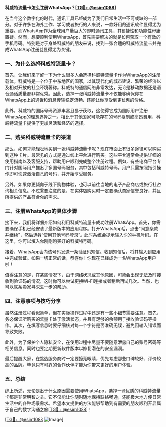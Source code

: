 **科威特流量卡怎么注册WhatsApp？[[TG💪+ @esim1088](https://t.me/s/esim1088)]**

在当今这个数字化的时代，通讯工具已经成为了我们日常生活中不可或缺的一部分。对于许多在海外工作、学习或者旅行的人来说，一款好用的通讯软件显得尤为重要。而WhatsApp作为全球用户量巨大的即时通讯工具，其便捷性和功能性毋庸置疑。然而，想要顺利使用WhatsApp，首先需要解决的就是如何获取一个有效的手机号码。特别是对于身处科威特的朋友来说，找到一张合适的科威特流量卡并完成WhatsApp注册就显得尤为关键。

### 一、为什么选择科威特流量卡？

首先，让我们来了解一下为什么很多人会选择科威特流量卡作为WhatsApp的注册载体。科威特是一个位于中东地区的国家，以其现代化的城市建设、繁荣的经济以及相对开放的社会环境著称。科威特的通信网络非常发达，无论是移动数据还是语音通话质量都非常优秀。因此，选择一张科威特流量卡不仅能够确保你在WhatsApp上的通话和消息传输稳定流畅，还能让你享受到更优惠的价格。

此外，科威特的国际号码资源丰富且易于获取，这使得它成为国际用户注册WhatsApp的理想选择之一。相比于其他国家可能存在的号码限制或高昂费用，科威特流量卡提供了更加灵活和经济的选择。

### 二、购买科威特流量卡的渠道

那么，如何才能轻松地买到一张科威特流量卡呢？现在市面上有很多途径可以购买到这种卡片。最常见的方式是通过线上平台进行购买。这些平台通常会提供详细的使用指南以及客服支持，帮助用户顺利完成整个注册过程。例如，有些电商平台专门针对国际用户推出了多国号码服务，其中包括科威特号码。用户只需按照指引操作即可快速激活自己的号码，并开始享受服务。

另外，如果你更倾向于线下购物体验，也可以前往当地的电子产品商店或旅行社咨询相关信息。不过需要注意的是，在实体店购买时一定要确认商家信誉良好，并且所提供的产品符合你的需求。

### 三、注册WhatsApp的具体步骤

接下来，我们将详细介绍如何利用科威特流量卡成功注册WhatsApp。首先，你需要确保手机已经安装了最新版本的应用程序。打开WhatsApp后，点击“同意条款并继续”，然后选择“使用其他号码登录”。此时系统会提示输入你的手机号码。在这里，你可以填入你刚刚购买好的科威特号码。

接着，WhatsApp会向该号码发送一条验证码短信。收到短信后，将其输入到应用中完成验证。如果一切正常的话，恭喜你！你现在已经成为一名WhatsApp用户啦！

值得注意的是，在某些情况下，由于网络状况或其他原因，可能会出现无法及时接收到验证码的情况。这时你可以尝试更换Wi-Fi连接或者稍后再试几次。当然，也可以联系卖家寻求进一步的帮助。

### 四、注意事项与技巧分享

虽然注册过程看似简单，但在实际操作过程中还是有一些小细节需要注意。首先，务必保证所购买的流量卡处于激活状态，并且有足够的余额用于接收验证码等操作。其次，在填写信息时要仔细核对每一个字符是否准确无误，避免因输入错误而导致失败。

此外，为了保护个人隐私安全，在使用过程中尽量不要随意泄露自己的账号密码等相关信息。同时也要定期更新软件版本以修复潜在的安全漏洞。

最后提醒大家，在挑选服务商时一定要擦亮眼睛，优先考虑那些口碑较好、评价较高的品牌。毕竟只有可靠的合作伙伴才能为你带来更好的用户体验。

### 五、总结

综上所述，无论是出于什么原因需要使用WhatsApp，选择一张优质的科威特流量卡都是非常明智之举。它不仅能让你随时随地保持联络畅通，还能极大地方便日常生活中的各种场景需求。希望本文提供的方法能够帮助到有需要的朋友顺利开启属于自己的数字沟通之旅[[TG💪+ @esim1088](https://t.me/s/esim1088)]！

[[TG💪+ @esim1088](https://t.me/s/esim1088) ![Image](https://i.postimg.cc/4NQfJmqS/Snipaste-2025-05-13-00-14-12.png)]